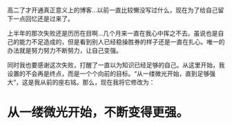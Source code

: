 高二了才开通真正意义上的博客...以前一直比较懒没写过什么，现在为了给自己留下一点回忆还是过来了。

上半年的那次失败还是历历在目啊...几个月来一直在我心中挥之不去。虽说也是自己的能力不足造成的，但是看到别人已经稳操胜券的样子还是一直在扎心。唯一的办法就是努力努力不断努力，让自己变强。

同时我也要感谢这次失败，打醒了一直以为知识已经足够的自己。从这里开始，我设置的不会再是终点，而是一个个向前的目标。“从一缕微光开始，直到足够强大”，这是我从前的座右铭。那么，现在我将它修改为：

# 从一缕微光开始，不断变得更强。